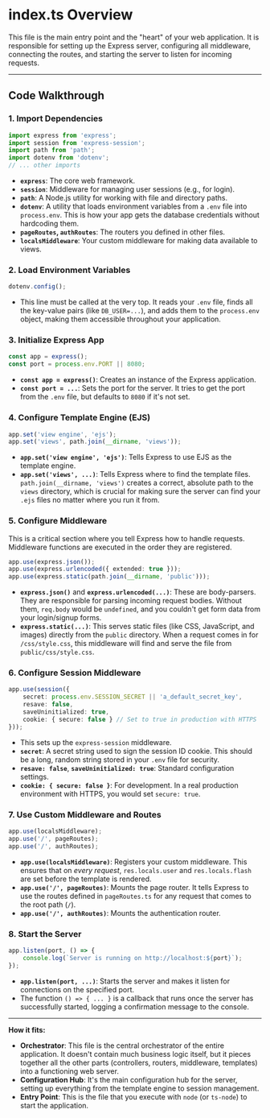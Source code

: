 # index.ts Overview

This file is the main entry point and the "heart" of your web application. It is responsible for setting up the Express server, configuring all middleware, connecting the routes, and starting the server to listen for incoming requests.

---

## Code Walkthrough

### 1. Import Dependencies
```typescript
import express from 'express';
import session from 'express-session';
import path from 'path';
import dotenv from 'dotenv';
// ... other imports
```
- **`express`**: The core web framework.
- **`session`**: Middleware for managing user sessions (e.g., for login).
- **`path`**: A Node.js utility for working with file and directory paths.
- **`dotenv`**: A utility that loads environment variables from a `.env` file into `process.env`. This is how your app gets the database credentials without hardcoding them.
- **`pageRoutes`, `authRoutes`**: The routers you defined in other files.
- **`localsMiddleware`**: Your custom middleware for making data available to views.

### 2. Load Environment Variables
```typescript
dotenv.config();
```
- This line must be called at the very top. It reads your `.env` file, finds all the key-value pairs (like `DB_USER=...`), and adds them to the `process.env` object, making them accessible throughout your application.

### 3. Initialize Express App
```typescript
const app = express();
const port = process.env.PORT || 8080;
```
- **`const app = express()`**: Creates an instance of the Express application.
- **`const port = ...`**: Sets the port for the server. It tries to get the port from the `.env` file, but defaults to `8080` if it's not set.

### 4. Configure Template Engine (EJS)
```typescript
app.set('view engine', 'ejs');
app.set('views', path.join(__dirname, 'views'));
```
- **`app.set('view engine', 'ejs')`**: Tells Express to use EJS as the template engine.
- **`app.set('views', ...)`**: Tells Express where to find the template files. `path.join(__dirname, 'views')` creates a correct, absolute path to the `views` directory, which is crucial for making sure the server can find your `.ejs` files no matter where you run it from.

### 5. Configure Middleware
This is a critical section where you tell Express how to handle requests. Middleware functions are executed in the order they are registered.
```typescript
app.use(express.json());
app.use(express.urlencoded({ extended: true }));
app.use(express.static(path.join(__dirname, 'public')));
```
- **`express.json()`** and **`express.urlencoded(...)`**: These are body-parsers. They are responsible for parsing incoming request bodies. Without them, `req.body` would be `undefined`, and you couldn't get form data from your login/signup forms.
- **`express.static(...)`**: This serves static files (like CSS, JavaScript, and images) directly from the `public` directory. When a request comes in for `/css/style.css`, this middleware will find and serve the file from `public/css/style.css`.

### 6. Configure Session Middleware
```typescript
app.use(session({
    secret: process.env.SESSION_SECRET || 'a_default_secret_key',
    resave: false,
    saveUninitialized: true,
    cookie: { secure: false } // Set to true in production with HTTPS
}));
```
- This sets up the `express-session` middleware.
- **`secret`**: A secret string used to sign the session ID cookie. This should be a long, random string stored in your `.env` file for security.
- **`resave: false`**, **`saveUninitialized: true`**: Standard configuration settings.
- **`cookie: { secure: false }`**: For development. In a real production environment with HTTPS, you would set `secure: true`.

### 7. Use Custom Middleware and Routes
```typescript
app.use(localsMiddleware);
app.use('/', pageRoutes);
app.use('/', authRoutes);
```
- **`app.use(localsMiddleware)`**: Registers your custom middleware. This ensures that on *every request*, `res.locals.user` and `res.locals.flash` are set before the template is rendered.
- **`app.use('/', pageRoutes)`**: Mounts the page router. It tells Express to use the routes defined in `pageRoutes.ts` for any request that comes to the root path (`/`).
- **`app.use('/', authRoutes)`**: Mounts the authentication router.

### 8. Start the Server
```typescript
app.listen(port, () => {
    console.log(`Server is running on http://localhost:${port}`);
});
```
- **`app.listen(port, ...)`**: Starts the server and makes it listen for connections on the specified port.
- The function `() => { ... }` is a callback that runs once the server has successfully started, logging a confirmation message to the console.

---

**How it fits:**
- **Orchestrator**: This file is the central orchestrator of the entire application. It doesn't contain much business logic itself, but it pieces together all the other parts (controllers, routers, middleware, templates) into a functioning web server.
- **Configuration Hub**: It's the main configuration hub for the server, setting up everything from the template engine to session management.
- **Entry Point**: This is the file that you execute with `node` (or `ts-node`) to start the application. 